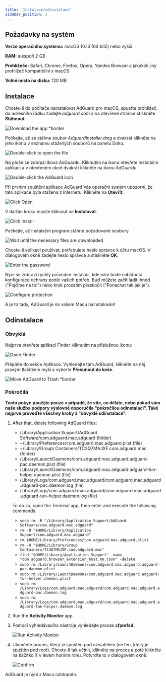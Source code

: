 ```yaml
---
title: 'Instalace/odinstalace'
sidebar_position: 2
---
```


## Požadavky na systém

**Verze operačního systému:** macOS 10.13 (64 bitů) nebo vyšší

**RAM:** alespoň 2 GB

**Prohlížeče:** Safari, Chrome, Firefox, Opera, Yandex.Browser a jakýkoli jiný prohlížeč kompatibilní s macOS

**Volné místo na disku:** 120 MB

## Instalace

Chcete-li do počítače nainstalovat AdGuard pro macOS, spusťte prohlížeč, do adresního řádku zadejte _adguard.com_ a na otevřené stránce stiskněte **Stáhnout**.

![Download the app *border](https://cdn.adtidy.org/content/kb/ad_blocker/mac/1.jpg)

Počkejte, až se stáhne soubor _AdguardInstaller.dmg_ a dvakrát klikněte na jeho ikonu v seznamu stažených souborů na panelu Doku.

![Double-click to open the file](https://cdn.adtidy.org/content/kb/ad_blocker/mac/installation_open_the_file.jpg)

Na ploše se zobrazí ikona AdGuardu. Kliknutím na ikonu otevřete instalační aplikaci a v otevřeném okně dvakrát klikněte na ikonu AdGuardu.

![Double-click the AdGuard icon](https://cdn.adtidy.org/content/kb/ad_blocker/mac/3.jpg)

Při prvním spuštění aplikace AdGuard Vás operační systém upozorní, že tato aplikace byla stažena z Internetu. Klikněte na **Otevřít**.

![Click Open](https://cdn.adtidy.org/content/kb/ad_blocker/mac/4.jpg)

V dalším kroku musíte kliknout na **Instalovat**.

![Click Install](https://cdn.adtidy.org/public/Adguard/kb/installation/Mac/en/5.png)

Počkejte, až instalační program stáhne požadované soubory.

![Wait until the necessary files are downloaded](https://cdn.adtidy.org/content/kb/ad_blocker/mac/6.jpg)

Chcete-li aplikaci používat, potřebujete heslo správce k účtu macOS. V dialogovém okně zadejte heslo správce a stiskněte **OK**.

![Enter the password](https://cdn.adtidy.org/content/kb/ad_blocker/mac/7.jpg)

Nyní se zobrazí rychlý průvodce instalací, kde vám bude nabídnuta konfigurace ochrany podle vašich potřeb. Buď můžete začít ladit ihned ("Pojďme na to!") nebo krok prozatím přeskočit ("Ponechat tak jak je").

![Configure protection](https://cdn.adtidy.org/content/kb/ad_blocker/mac/installation-wizard.jpg)

A je to tady, AdGuard je na vašem Macu nainstalován!

## Odinstalace

### Obvyklá
Nejprve otevřete aplikaci Finder kliknutím na příslušnou ikonu:

![Open Finder](https://cdn.adtidy.org/public/Adguard/En/Articles/howtodelete/finder.png)

Přejděte do sekce Aplikace. Vyhledejte tam AdGuard, klikněte na něj pravým tlačítkem myši a vyberte **Přesunout do koše**.

![Move AdGuard to Trash *border](https://cdn.adtidy.org/content/kb/ad_blocker/mac/11.jpg)

### Pokročilá

**Tento pokyn použijte pouze v případě, že víte, co děláte, nebo pokud vám naše služba podpory výslovně doporučila "pokročilou odinstalaci". Také nejprve proveďte všechny kroky z "obvyklé odinstalace".**

1. After that, delete following AdGuard files:
    - /Library/Application Support/AdGuard Software/com.adguard.mac.adguard (folder)
    - ~/Library/Preferences/com.adguard.mac.adguard.plist (file)
    - ~/Library/Group\ Containers/TC3Q7MAJXF.com.adguard.mac (folder)
    - /Library/LaunchDaemons/com.adguard.mac.adguard.adguard-pac.daemon.plist (file)
    - /Library/LaunchDaemons/com.adguard.mac.adguard.adguard-tun-helper.daemon.plist (file)
    - /Library/Logs/com.adguard.mac.adguard/com.adguard.mac.adguard.adguard-pac.daemon.log (file)
    - /Library/Logs/com.adguard.mac.adguard/com.adguard.mac.adguard.adguard-tun-helper.daemon.log (file)

    To do so, open the Terminal app, then enter and execute the following commands:
    - `sudo rm -R "/Library/Application Support/AdGuard Software/com.adguard.mac.adguard"`
    - `rm -R "$HOME/Library/Application Support/com.adguard.mac.adguard"`
    - `rm $HOME/Library/Preferences/com.adguard.mac.adguard.plist`
    - `rm -R "$HOME/Library/Group Containers/TC3Q7MAJXF.com.adguard.mac"`
    - `find "$HOME/Library/Application Support" -name "com.adguard.browser_extension_host.nm.json" -delete`
    - `sudo rm /Library/LaunchDaemons/com.adguard.mac.adguard.adguard-pac.daemon.plist`
    - `sudo rm /Library/LaunchDaemons/com.adguard.mac.adguard.adguard-tun-helper.daemon.plist`
    - `sudo rm /Library/Logs/com.adguard.mac.adguard/com.adguard.mac.adguard.adguard-pac.daemon.log`
    - `sudo rm /Library/Logs/com.adguard.mac.adguard/com.adguard.mac.adguard.adguard-tun-helper.daemon.log`

1. Run the **Activity Monitor** app.
1. Pomocí vyhledávacího nástroje vyhledejte proces **cfprefsd**.

    ![Run Activity Monitor](https://cdn.adtidy.org/content/kb/ad_blocker/mac/22.jpg)

1. Ukončete proces, který je spuštěn pod uživatelem (ne ten, který je spuštěn pod root). Chcete-li tak učinit, klikněte na proces a poté klikněte na tlačítko X v levém horním rohu. Potvrďte to v dialogovém okně.

    ![Confirm](https://cdn.adtidy.org/content/kb/ad_blocker/mac/33.jpg)

AdGuard je nyní z Macu odstraněn.
